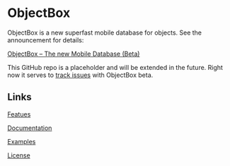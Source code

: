 # ObjectBox
ObjectBox is a new superfast mobile database for objects. See the announcement for details:

[ObjectBox – The new Mobile Database (Beta)](http://greenrobot.org/announcement/introducing-objectbox-beta/)

This GitHub repo is a placeholder and will be extended in the future. Right now it serves to [track issues](https://github.com/greenrobot/ObjectBox/issues) with ObjectBox beta.

Links
-----
[Featues](http://greenrobot.org/objectbox/features/)

[Documentation](http://greenrobot.org/objectbox/documentation/)

[Examples](https://github.com/greenrobot/ObjectBoxExamples)

[License](http://greenrobot.org/objectbox/license/)
